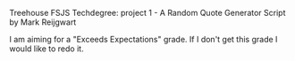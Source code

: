 Treehouse FSJS Techdegree:
project 1 - A Random Quote Generator
Script by Mark Reijgwart

I am aiming for a "Exceeds Expectations" grade.
If I don't get this grade I would like to redo it.
